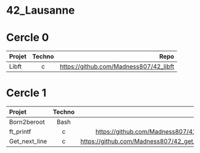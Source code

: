 # 42_Lausanne


# Cercle 0
| Projet  | Techno | Repo|
| :--------------- |:---------------:| -----:|
| Libft |   c       |https://github.com/Madness807/42_libft|



# Cercle 1
| Projet  | Techno  |Repo|
| :--------------- |:---------------:| -----:| 
| Born2beroot | Bash          |  ...  |
| ft_printf  | c        |  https://github.com/Madness807/42_ft_printf   |
| Get_next_line | c         |  https://github.com/Madness807/42_get_next_line   |
